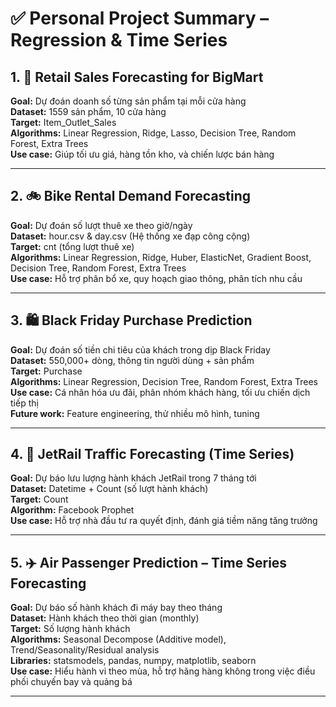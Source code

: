 # ✅ Personal Project Summary – Regression & Time Series

## 1. 🛒 Retail Sales Forecasting for BigMart  
**Goal:** Dự đoán doanh số từng sản phẩm tại mỗi cửa hàng  
**Dataset:** 1559 sản phẩm, 10 cửa hàng  
**Target:** Item_Outlet_Sales  
**Algorithms:** Linear Regression, Ridge, Lasso, Decision Tree, Random Forest, Extra Trees  
**Use case:** Giúp tối ưu giá, hàng tồn kho, và chiến lược bán hàng

---

## 2. 🚲 Bike Rental Demand Forecasting  
**Goal:** Dự đoán số lượt thuê xe theo giờ/ngày  
**Dataset:** hour.csv & day.csv (Hệ thống xe đạp công cộng)  
**Target:** cnt (tổng lượt thuê xe)  
**Algorithms:** Linear Regression, Ridge, Huber, ElasticNet, Gradient Boost, Decision Tree, Random Forest, Extra Trees  
**Use case:** Hỗ trợ phân bổ xe, quy hoạch giao thông, phân tích nhu cầu

---

## 3. 🛍️ Black Friday Purchase Prediction  
**Goal:** Dự đoán số tiền chi tiêu của khách trong dịp Black Friday  
**Dataset:** 550,000+ dòng, thông tin người dùng + sản phẩm  
**Target:** Purchase  
**Algorithms:** Linear Regression, Decision Tree, Random Forest, Extra Trees  
**Use case:** Cá nhân hóa ưu đãi, phân nhóm khách hàng, tối ưu chiến dịch tiếp thị  
**Future work:** Feature engineering, thử nhiều mô hình, tuning

---

## 4. 🚄 JetRail Traffic Forecasting (Time Series)  
**Goal:** Dự báo lưu lượng hành khách JetRail trong 7 tháng tới  
**Dataset:** Datetime + Count (số lượt hành khách)  
**Target:** Count  
**Algorithm:** Facebook Prophet  
**Use case:** Hỗ trợ nhà đầu tư ra quyết định, đánh giá tiềm năng tăng trưởng

---

## 5. ✈️ Air Passenger Prediction – Time Series Forecasting  
**Goal:** Dự báo số hành khách đi máy bay theo tháng  
**Dataset:** Hành khách theo thời gian (monthly)  
**Target:** Số lượng hành khách  
**Algorithms:** Seasonal Decompose (Additive model), Trend/Seasonality/Residual analysis  
**Libraries:** statsmodels, pandas, numpy, matplotlib, seaborn  
**Use case:** Hiểu hành vi theo mùa, hỗ trợ hãng hàng không trong việc điều phối chuyến bay và quảng bá

---
